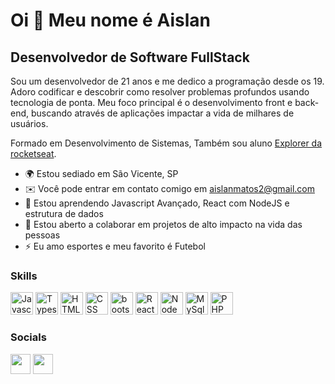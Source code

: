 Oi 👋 Meu nome é Aislan
==========================

Desenvolvedor de Software FullStack
-----------------------------

Sou um desenvolvedor de 21 anos e me dedico a programação desde os 19. Adoro codificar e descobrir como resolver problemas profundos usando tecnologia de ponta. Meu foco principal é o desenvolvimento front e back-end, buscando através de aplicações impactar a vida de milhares de usuários.

Formado em Desenvolvimento de Sistemas, Também sou aluno [Explorer da rocketseat](https://www.rocketseat.com.br/explorer?gclid=Cj0KCQjwuaiXBhCCARIsAKZLt3mKU9V0Az-sEysD3txfG0Abehr9VPCP1CotJwmPeHplv611ogTFY4kaAjdVEALw_wcB).

* 🌍  Estou sediado em  São Vicente, SP
* ✉️  Você pode entrar em contato comigo em [aislanmatos2@gmail.com](mailto:aislanmatos2@gmail.com)
* 🧠  Estou aprendendo Javascript Avançado, React com NodeJS e estrutura de dados
* 🤝  Estou aberto a colaborar em projetos de alto impacto na vida das pessoas
* ⚡  Eu amo esportes e meu favorito é Futebol

### Skills

<p align="left">
<a href="https://developer.mozilla.org/en-US/docs/Web/JavaScript" target="_blank" rel="noreferrer"><img src="https://raw.githubusercontent.com/danielcranney/readme-generator/main/public/icons/skills/javascript-colored.svg" width="36" height="36" alt="Javascript" /></a>
<a href="https://www.typescriptlang.org/" target="_blank" rel="noreferrer"><img src="https://raw.githubusercontent.com/danielcranney/readme-generator/main/public/icons/skills/typescript-colored.svg" width="36" height="36" alt="Typescript" /></a>
<a href="https://developer.mozilla.org/en-US/docs/Glossary/HTML5" target="_blank" rel="noreferrer"><img src="https://raw.githubusercontent.com/danielcranney/readme-generator/main/public/icons/skills/html5-colored.svg" width="36" height="36" alt="HTML5" /></a>
<a href="https://developer.mozilla.org/pt-BR/docs/Web/CSS" target="_blank" rel="noreferrer"><img src="https://raw.githubusercontent.com/danielcranney/readme-generator/main/public/icons/skills/css3-colored.svg" width="36" height="36" alt="CSS" /></a>
<a href="https://getbootstrap.com/" target="_blank" rel="noreferrer"><img src="https://raw.githubusercontent.com/danielcranney/readme-generator/main/public/icons/skills/bootstrap-colored.svg" width="36" height="36" alt="bootstrap" /></a>
<a href="https://reactjs.org/" target="_blank" rel="noreferrer"><img src="https://raw.githubusercontent.com/danielcranney/readme-generator/main/public/icons/skills/react-colored.svg" width="36" height="36" alt="React" /></a>
<a href="https://nodejs.org/en/" target="_blank" rel="noreferrer"><img src="https://raw.githubusercontent.com/danielcranney/readme-generator/main/public/icons/skills/nodejs-colored.svg" width="36" height="36" alt="NodeJS" /></a>
<a href="https://www.mysql.com/" target="_blank" rel="noreferrer"><img src="https://raw.githubusercontent.com/danielcranney/readme-generator/main/public/icons/skills/mysql-colored.svg" width="36" height="36" alt="MySql" /></a>
<a href="https://www.php.net/" target="_blank" rel="noreferrer"><img src="https://raw.githubusercontent.com/danielcranney/readme-generator/main/public/icons/skills/php-colored.svg" width="36" height="36" alt="PHP" /></a>
</p>

### Socials

<p align="left"> 
<a href="https://www.github.com/Aislan22" target="_blank" rel="noreferrer"><img src="https://raw.githubusercontent.com/danielcranney/readme-generator/main/public/icons/socials/github-dark.svg" width="32" height="32" /></a>
<a href="https://www.linkedin.com/in/dev-aislan-matos/" target="_blank" rel="noreferrer"><img src="https://raw.githubusercontent.com/danielcranney/readme-generator/main/public/icons/socials/linkedin.svg" width="32" height="32" /></a>
</p>





